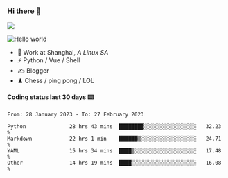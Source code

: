 ### Hi there 👋
![](https://komarev.com/ghpvc/?username=Xuhandsome)


<img src="https://github-readme-stats.vercel.app/api?username=XuHandsome&show_icons=true&theme=merko" alt="Hello world">

<br/>

- 🍻  Work at Shanghai, _A Linux SA_
- ⚡  Python / Vue / Shell
- ✍️  Blogger
- ♟  Chess / ping pong / LOL

#### Coding status last 30 days ⌨️

<!--START_SECTION:waka-->

```text
From: 28 January 2023 - To: 27 February 2023

Python              28 hrs 43 mins  ████████░░░░░░░░░░░░░░░░░   32.23 %
Markdown            22 hrs 1 min    ██████▒░░░░░░░░░░░░░░░░░░   24.71 %
YAML                15 hrs 34 mins  ████▒░░░░░░░░░░░░░░░░░░░░   17.48 %
Other               14 hrs 19 mins  ████░░░░░░░░░░░░░░░░░░░░░   16.08 %
```

<!--END_SECTION:waka-->
